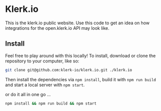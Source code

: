 # Klerk.io

This is the klerk.io public website. Use this code to get an idea on how integrations for the open.klerk.io API may look like.

## Install

Feel free to play around with this locally! To install, download or clone the repository to your computer, like so:

```bash
git clone git@github.com:klerk-io/klerk.io.git ./klerk.io
```

Then install the dependencies via `npm install`, build it with `npm run build` and start a local server with `npm start`.

or do it all in one go ...

```bash
npm install && npm run build && npm start
```